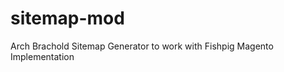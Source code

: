 sitemap-mod
===========

Arch Brachold Sitemap Generator to work with Fishpig Magento Implementation 
